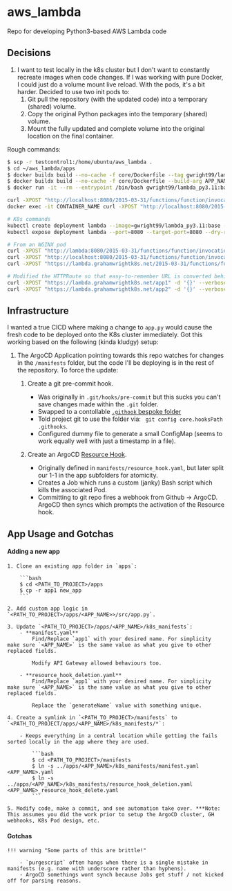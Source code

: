 # aws_lambda
Repo for developing Python3-based AWS Lambda code

## Decisions

1. I want to test locally in the k8s cluster but I don't want to constantly recreate images when code changes. If I was working with pure Docker, I could just do a volume mount live reload. With the pods, it's a bit harder. Decided to use two init pods to:
    1. Git pull the repository (with the updated code) into a temporary (shared) volume.
    2. Copy the original Python packages into the temporary (shared) volume.
    3. Mount the fully updated and complete volume into the original location on the final container.

Rough commands:
```bash
$ scp -r testcontrol1:/home/ubuntu/aws_lambda . 
$ cd ~/aws_lambda/apps
$ docker buildx build --no-cache -f core/Dockerfile --tag gwright99/lambda_py3.11:base .
$ docker buildx build --no-cache -f core/Dockerfile --build-arg APP_NAME=app1 --tag gwright99/lambda_py3.11:base .
$ docker run -it --rm --entrypoint /bin/bash gwright99/lambda_py3.11:base

curl -XPOST "http://localhost:8080/2015-03-31/functions/function/invocations" -d '{}'
docker exec -it CONTAINER_NAME curl -XPOST "http://localhost:8080/2015-03-31/functions/function/invocations" -d '{}'

# K8s commands
kubectl create deployment lambda --image=gwright99/lambda_py3.11:base --port=8080 --dry-run=client -o yaml > lambda.yaml
kubectl expose deployment lambda --port=8080 --target-port=8080 --dry-run=client -o yaml >> lambda.yaml 

# From an NGINX pod
curl -XPOST "http://lambda:8080/2015-03-31/functions/function/invocations" -d '{}' --verbose
curl -XPOST "http://localhost:8080/2015-03-31/functions/function/invocations" -d '{}' --verbose
curl -XPOST "https://lambda.grahamwrightk8s.net/2015-03-31/functions/function/invocations" -d '{}' --verbose

# Modified the HTTPRoute so that easy-to-remember URL is converted behind-the-scenes
curl -XPOST "https://lambda.grahamwrightk8s.net/app1" -d '{}' --verbose
curl -XPOST "https://lambda.grahamwrightk8s.net/app2" -d '{}' --verbose
```

## Infrastructure

I wanted a true CICD where making a change to `app.py` would cause the fresh code to be deployed onto the K8s cluster immediately. Got this working based on the following (kinda kludgy) setup:

1. The ArgoCD Application pointing towards this repo watches for changes in the `/manifests` folder, but the code I'll be deploying is in the rest of the repository. To force the update:

    1. Create a git pre-commit hook. 

        - Was originally in `.git/hooks/pre-commit` but this sucks you can't save changes made within the `.git` folder.
        - Swapped to a contollable [`.githook` bespoke folder](https://stackoverflow.com/questions/427207/can-git-hook-scripts-be-managed-along-with-the-repository)
        - Told project git to use the folder via: ` git config core.hooksPath .githooks`.
        - Configured dummy file to generate a small ConfigMap (seems to work equally well with just a timestamp in a file).

    2. Create an ArgoCD [Resource Hook](https://argo-cd.readthedocs.io/en/stable/user-guide/resource_hooks/).
    
        - Originally defined in `manifests/resource_hook.yaml`, but later split our 1-1 in the app subfolders for atomicity.
        - Creates a Job which runs a custom (janky) Bash script which kills the associated Pod.
        - Committing to git repo fires a webhook from Github -> ArgoCD. ArgoCD then syncs which prompts the activation of the Resource hook.

 
## App Usage and Gotchas

#### Adding a new app

    1. Clone an existing app folder in `apps`:

        ```bash
        $ cd <PATH_TO_PROJECT>/apps
        $ cp -r app1 new_app
        ```
    
    2. Add custom app logic in `<PATH_TO_PROJECT>/apps/<APP_NAME>>/src/app.py`.

    3. Update `<PATH_TO_PROJECT>/apps/<APP_NAME>/k8s_manifests`:
        - **manifest.yaml**
            Find/Replace `app1` with your desired name. For simplicity make sure `<APP_NAME>` is the same value as what you give to other replaced fields.

            Modify API Gateway allowed behaviours too.
    
        - **resource_hook_deletion.yaml**
            Find/Replace `app1` with your desired name. For simplicity make sure `<APP_NAME>` is the same value as what you give to other replaced fields.

            Replace the `generateName` value with something unique.

    4. Create a symlink in `<PATH_TO_PROJECT>/manifests` to `<PATH_TO_PROJECT/apps/<APP_NAME>/k8s_manifests/*`:

        - Keeps everything in a central location while getting the fails sorted locally in the app where they are used.

            ```bash
            $ cd <PATH_TO_PROJECT>/manifests
            $ ln -s ../apps/<APP_NAME>/k8s_manifests/manifest.yaml <APP_NAME>.yaml
            $ ln -s ../apps/<APP_NAME>/k8s_manifests/resource_hook_deletion.yaml <APP_NAME>_resource_hook_delete.yaml
            ```
    
    5. Modify code, make a commit, and see automation take over. ***Note: This assumes you did the work prior to setup the ArgoCD cluster, GH webhooks, K8s Pod design, etc.


#### Gotchas
    
    !!! warning "Some parts of this are brittle!"
    
        - `purgescript` often hangs when there is a single mistake in manifests (e.g. name with underscore rather than hyphens).
        - ArgoCD somethings wont synch because Jobs get stuff / not kicked off for parsing reasons.



